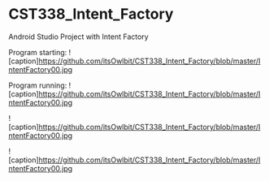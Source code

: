 # CST338_Intent_Factory
Android Studio Project with Intent Factory

Program starting:
![caption]https://github.com/itsOwlbit/CST338_Intent_Factory/blob/master/IntentFactory00.jpg

Program running:
![caption]https://github.com/itsOwlbit/CST338_Intent_Factory/blob/master/IntentFactory00.jpg

![caption]https://github.com/itsOwlbit/CST338_Intent_Factory/blob/master/IntentFactory00.jpg

![caption]https://github.com/itsOwlbit/CST338_Intent_Factory/blob/master/IntentFactory00.jpg
